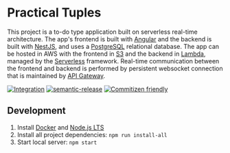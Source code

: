 # Practical Tuples

This project is a to-do type application built on serverless real-time architecture. The app's frontend is built with [Angular](https://angular.io/) and the backend is built with [NestJS](https://nestjs.com/), and uses a [PostgreSQL](https://www.postgresql.org/) relational database. The app can be hosted in AWS with the frontend in [S3](https://aws.amazon.com/s3/) and the backend in [Lambda](https://aws.amazon.com/lambda/), managed by the [Serverless](https://www.serverless.com/) framework. Real-time communication between the frontend and backend is performed by persistent websocket connection that is maintained by [API Gateway](https://aws.amazon.com/api-gateway/).

[![Integration](https://github.com/daneisburgh/practical-tuples/actions/workflows/integration.yml/badge.svg)](https://github.com/daneisburgh/practical-tuples/actions/workflows/integration.yml)
[![semantic-release](https://img.shields.io/badge/%20%20%F0%9F%93%A6%F0%9F%9A%80-semantic--release-e10079.svg)](https://github.com/semantic-release/semantic-release)
[![Commitizen friendly](https://img.shields.io/badge/commitizen-friendly-brightgreen.svg)](http://commitizen.github.io/cz-cli/)

## Development

1. Install [Docker](https://www.docker.com/get-started/) and [Node.js LTS](https://nodejs.org/en/download/)
2. Install all project dependencies: `npm run install-all`
3. Start local server: `npm start`
